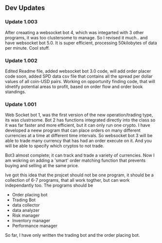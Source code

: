 ## Dev Updates 

### Update 1.003
After creaating a websocket bot 4, which was integarted with 3 other programs, it was too clustersome to manage. So I revised it much.. and have websocket bot 5.0. It is super efficient, processing 50kilobytes of data per minute. Cool stuff. 

### Update 1.002 
Edited Readme file, added websocket bot 3.0 code, will add order placer code soon, added SPD data csv file that contains all the spread per dollar values of all coin-USD pairs. Working on opportunity finding code, that will idnetify potential areas to profit, based on order flow and order book standings. 


### Update 1.001
Web Socket bot 1, was the first version of the new operation/trading type, its was clustrsome. Bot 2 has functions integrated directly into the class so it was far faster and more efficient, but it can only run one crypto. I have developed a neew program that can place orders on many different currencies at a time at different time intervals. So websocket bot 3 will be able to trade many currency that has had an order execute on it. And you will be able to specify which cryptos to not trade.

Bot3 almost complete; it can track and trade a variety of currencies. Now I am wokring on adding a 'smart' order matching function that prevents buying and selling at the same price. 

Ive got this idea that the projcet should not be one program, it should be a collection of 6-7 programs, that all work togther, but can work independantly too. 
The programs should be
- Order placing bot
- Trading Bot
- data collector
- data analyzer
- Risk manager
- Inventory manager
- Performance manager

So far, I have only written the trading bot and the order placing bot. 
